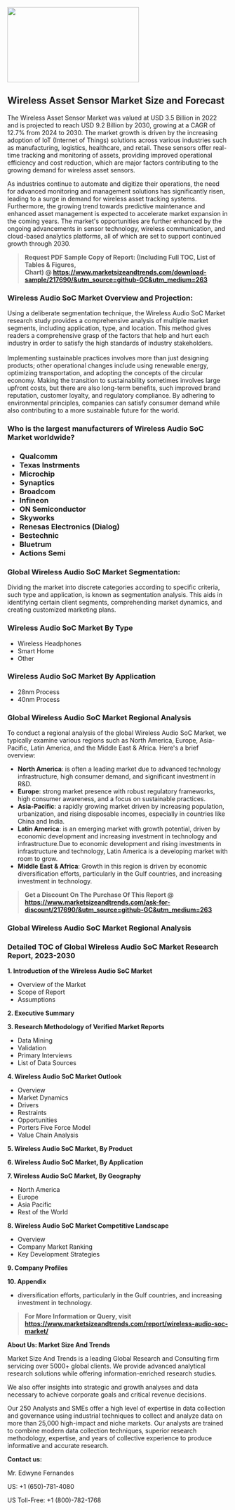 <p><img class="alignnone size-medium wp-image-20088" src="https://ffe5etoiles.com/wp-content/uploads/2024/12/MST1-300x171.png" alt="" width="300" height="171" /></p><h2>Wireless Asset Sensor Market Size and Forecast</h2><p>The Wireless Asset Sensor Market was valued at USD 3.5 Billion in 2022 and is projected to reach USD 9.2 Billion by 2030, growing at a CAGR of 12.7% from 2024 to 2030. The market growth is driven by the increasing adoption of IoT (Internet of Things) solutions across various industries such as manufacturing, logistics, healthcare, and retail. These sensors offer real-time tracking and monitoring of assets, providing improved operational efficiency and cost reduction, which are major factors contributing to the growing demand for wireless asset sensors.</p><p>As industries continue to automate and digitize their operations, the need for advanced monitoring and management solutions has significantly risen, leading to a surge in demand for wireless asset tracking systems. Furthermore, the growing trend towards predictive maintenance and enhanced asset management is expected to accelerate market expansion in the coming years. The market's opportunities are further enhanced by the ongoing advancements in sensor technology, wireless communication, and cloud-based analytics platforms, all of which are set to support continued growth through 2030.</p></p><blockquote id="" class=""><strong>Request PDF Sample Copy of Report: (Including Full TOC, List of Tables &amp; Figures, Chart)&nbsp;@&nbsp;<strong><a href="https://www.marketsizeandtrends.com/download-sample/217690/&utm_source=github-GC&utm_medium=263" target="_blank">https://www.marketsizeandtrends.com/download-sample/217690/&utm_source=github-GC&utm_medium=263</a></strong></strong></blockquote><h3 id="" class="">Wireless Audio SoC Market&nbsp;Overview and Projection:</h3><p id="" class="">Using a deliberate segmentation technique, the Wireless Audio SoC Market research study provides a comprehensive analysis of multiple market segments, including application, type, and location. This method gives readers a comprehensive grasp of the factors that help and hurt each industry in order to satisfy the high standards of industry stakeholders. <br /> <br />Implementing sustainable practices involves more than just designing products; other operational changes include using renewable energy, optimizing transportation, and adopting the concepts of the circular economy. Making the transition to sustainability sometimes involves large upfront costs, but there are also long-term benefits, such improved brand reputation, customer loyalty, and regulatory compliance. By adhering to environmental principles, companies can satisfy consumer demand while also contributing to a more sustainable future for the world.</p><h3 id="" class="">Who is the largest manufacturers of&nbsp;Wireless Audio SoC Market worldwide?</h3><h3 class=""><p><ul><li>Qualcomm </li><li> Texas Instrments </li><li> Microchip </li><li> Synaptics </li><li> Broadcom </li><li> Infineon </li><li> ON Semiconductor </li><li> Skyworks </li><li> Renesas Electronics (Dialog) </li><li> Bestechnic </li><li> Bluetrum </li><li> Actions Semi</li></ul></p></h3><h3 id="" class="">Global&nbsp;Wireless Audio SoC Market Segmentation:</h3><p id="" class="">Dividing the market into discrete categories according to specific criteria, such type and application, is known as segmentation analysis. This aids in identifying certain client segments, comprehending market dynamics, and creating customized marketing plans.</p><h3 id="" class="">Wireless Audio SoC Market&nbsp;By Type</h3><p><p><ul><li>Wireless Headphones</li><li> Smart Home</li><li> Other</p></li></ul></p></p><h3 id="" class="">Wireless Audio SoC Market&nbsp;By Application</h3><p class=""><p><ul><li>28nm Process</li><li> 40nm Process</li></ul></p></p><h3 id="" class="">Global Wireless Audio SoC Market Regional Analysis</h3><p id="" class="">To conduct a regional analysis of the global Wireless Audio SoC Market, we typically examine various regions such as North America, Europe, Asia-Pacific, Latin America, and the Middle East &amp; Africa. Here's a brief overview:</p><ul><li><strong>North America</strong>: is often a leading market due to advanced technology infrastructure, high consumer demand, and significant investment in R&amp;D.</li><li><strong>Europe</strong>: strong market presence with robust regulatory frameworks, high consumer awareness, and a focus on sustainable practices.</li><li><strong>Asia-Pacific</strong>: a rapidly growing market driven by increasing population, urbanization, and rising disposable incomes, especially in countries like China and India.</li><li><strong>Latin America</strong>: is an emerging market with growth potential, driven by economic development and increasing investment in technology and infrastructure.Due to economic development and rising investments in infrastructure and technology, Latin America is a developing market with room to grow.</li><li><strong>Middle East &amp; Africa</strong>: Growth in this region is driven by economic diversification efforts, particularly in the Gulf countries, and increasing investment in technology.</li></ul><blockquote id="" class=""><strong>Get a Discount On The Purchase Of This Report @ <strong><a href="https://www.marketsizeandtrends.com/ask-for-discount/217690/&utm_source=github-GC&utm_medium=263" target="_blank">https://www.marketsizeandtrends.com/ask-for-discount/217690/&utm_source=github-GC&utm_medium=263</a></strong></strong></blockquote><h3 id="" class="">Global Wireless Audio SoC Market Regional Analysis</h3><h3 id="" class="">Detailed TOC of Global Wireless Audio SoC Market Research Report, 2023-2030</h3><p id="" class=""><strong>1. Introduction of the Wireless Audio SoC Market</strong></p><ul><li>Overview of the Market</li><li>Scope of Report</li><li>Assumptions</li></ul><p id="" class=""><strong>2. Executive Summary</strong></p><p id="" class=""><strong>3. Research Methodology of Verified Market Reports</strong></p><ul><li>Data Mining</li><li>Validation</li><li>Primary Interviews</li><li>List of Data Sources</li></ul><p id="" class=""><strong>4. Wireless Audio SoC Market Outlook</strong></p><ul><li>Overview</li><li>Market Dynamics</li><li>Drivers</li><li>Restraints</li><li>Opportunities</li><li>Porters Five Force Model</li><li>Value Chain Analysis</li></ul><p id="" class=""><strong>5. Wireless Audio SoC Market, By Product</strong></p><p id="" class=""><strong>6. Wireless Audio SoC Market, By Application</strong></p><p id="" class=""><strong>7. Wireless Audio SoC Market, By Geography</strong></p><ul><li>North America</li><li>Europe</li><li>Asia Pacific</li><li>Rest of the World</li></ul><p id="" class=""><strong>8. Wireless Audio SoC Market Competitive Landscape</strong></p><ul><li>Overview</li><li>Company Market Ranking</li><li>Key Development Strategies</li></ul><p id="" class=""><strong>9. Company Profiles</strong></p><p id="" class=""><strong>10. Appendix</strong></p><ul><li>diversification efforts, particularly in the Gulf countries, and increasing investment in technology.</li></ul><blockquote id="" class=""><strong>For More Information or Query, visit <strong><strong><a href="https://www.marketsizeandtrends.com/report/wireless-audio-soc-market/" target="_blank">https://www.marketsizeandtrends.com/report/wireless-audio-soc-market/</a></strong></strong></strong></blockquote><p id="" class=""><strong>About Us: Market Size And Trends</strong></p><p id="" class="">Market Size And Trends is a leading Global Research and Consulting firm servicing over 5000+ global clients. We provide advanced analytical research solutions while offering information-enriched research studies.</p><p id="" class="">We also offer insights into strategic and growth analyses and data necessary to achieve corporate goals and critical revenue decisions.</p><p id="" class="">Our 250 Analysts and SMEs offer a high level of expertise in data collection and governance using industrial techniques to collect and analyze data on more than 25,000 high-impact and niche markets. Our analysts are trained to combine modern data collection techniques, superior research methodology, expertise, and years of collective experience to produce informative and accurate research.</p><p id="" class=""><strong>Contact us:</strong></p><p id="" class="">Mr. Edwyne Fernandes</p><p id="" class="">US: +1 (650)-781-4080</p><p id="" class="">US Toll-Free: +1 (800)-782-1768</p>
